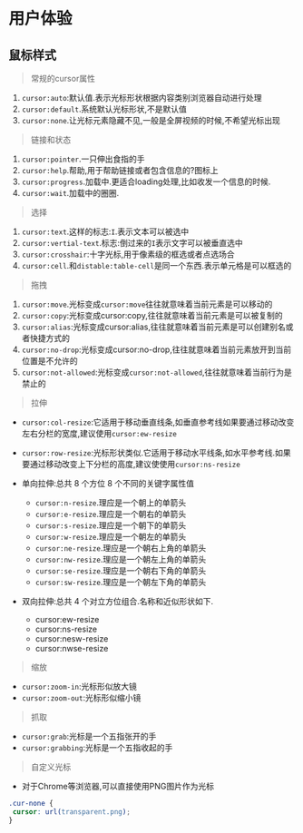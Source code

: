 # 用户体验

## 鼠标样式

> 常规的cursor属性

1. `cursor:auto`:默认值.表示光标形状根据内容类别浏览器自动进行处理
2. `cursor:default`.系统默认光标形状,不是默认值
3. `cursor:none`.让光标元素隐藏不见,一般是全屏视频的时候,不希望光标出现

> 链接和状态

1. `cursor:pointer`.一只伸出食指的手
2. `cursor:help`.帮助,用于帮助链接或者包含信息的?图标上
3. `cursor:progress`.加载中.更适合loading处理,比如收发一个信息的时候.
4. `cursor:wait`.加载中的圈圈.

>选择

1. `cursor:text`.这样的标志:`I`.表示文本可以被选中
2. `cursor:vertial-text`.标志:倒过来的`I`表示文字可以被垂直选中
3. `cursor:crosshair`:十字光标,用于像素级的框选或者点选场合
4. `cursor:cell`.和`distable:table-cell`是同一个东西.表示单元格是可以框选的

>拖拽

1. `cursor:move`.光标变成`cursor:move`往往就意味着当前元素是可以移动的
2. `cursor:copy`:光标变成cursor:copy,往往就意味着当前元素是可以被复制的
3. `cursor:alias`:光标变成cursor:alias,往往就意味着当前元素是可以创建别名或者快捷方式的
4. `cursor:no-drop`:光标变成cursor:no-drop,往往就意味着当前元素放开到当前位置是不允许的
5. `cursor:not-allowed`:光标变成`cursor:not-allowed`,往往就意味着当前行为是禁止的

>拉伸

* `cursor:col-resize`:它适用于移动垂直线条,如垂直参考线如果要通过移动改变左右分栏的宽度,建议使用`cursor:ew-resize`
* `cursor:row-resize`:光标形状类似.它适用于移动水平线条,如水平参考线.如果要通过移动改变上下分栏的高度,建议使使用`cursor:ns-resize`

* 单向拉伸:总共 8 个方位 8 个不同的关键字属性值
  * `cursor:n-resize`.理应是一个朝上的单箭头
  * `cursor:e-resize`.理应是一个朝右的单箭头
  * `cursor:s-resize`.理应是一个朝下的单箭头
  * `cursor:w-resize`.理应是一个朝左的单箭头
  * `cursor:ne-resize`.理应是一个朝右上角的单箭头
  * `cursor:nw-resize`.理应是一个朝左上角的单箭头
  * `cursor:se-resize`.理应是一个朝右下角的单箭头
  * `cursor:sw-resize`.理应是一个朝左下角的单箭头
* 双向拉伸:总共 4 个对立方位组合.名称和近似形状如下.
  * cursor:ew-resize
  * cursor:ns-resize
  * cursor:nesw-resize
  * cursor:nwse-resize

>缩放

* `cursor:zoom-in`:光标形似放大镜
* `cursor:zoom-out`:光标形似缩小镜

> 抓取

* `cursor:grab`:光标是一个五指张开的手
* `cursor:grabbing`:光标是一个五指收起的手

>自定义光标

* 对于Chrome等浏览器,可以直接使用PNG图片作为光标

```css
.cur-none { 
 cursor: url(transparent.png); 
} 
```
